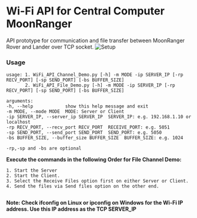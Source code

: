 # Wi-Fi API for Central Computer MoonRanger
API prototype for communication and file transfer between MoonRanger Rover and Lander over TCP socket.
![Setup](images/setup.jpg)

### Usage 
```
usage: 1. WiFi_API_Channel_Demo.py [-h] -m MODE -ip SERVER_IP [-rp RECV_PORT] [-sp SEND_PORT] [-bs BUFFER_SIZE]   
       2. WiFi_API_File_Demo.py [-h] -m MODE -ip SERVER_IP [-rp RECV_PORT] [-sp SEND_PORT] [-bs BUFFER_SIZE]
	   
arguments:                                                                                                       
-h, --help            show this help message and exit                                                                  
-m MODE, --mode MODE  MODE: Server or Client                                                                            
-ip SERVER_IP, --server_ip SERVER_IP  SERVER_IP: e.g. 192.168.1.10 or localhost                                                                   
-rp RECV_PORT, --recv_port RECV_PORT  RECEIVE_PORT: e.g. 5051                                                                         
-sp SEND_PORT, --send_port SEND_PORT  SEND_PORT: e.g. 5050                                                                              
-bs BUFFER_SIZE, --buffer_size BUFFER_SIZE  BUFFER_SIZE: e.g. 1024  

-rp,-sp and -bs are optional
```
**Execute the commands in the following Order for File Channel Demo:** 

``` 
1. Start the Server 
2. Start the Client.
3. Select the Receive Files option first on either Server or Client.
4. Send the files via Send files option on the other end.


```
**Note: Check ifconfig on Linux or ipconfig on Windows for the Wi-Fi IP address. Use this IP address as the TCP SERVER_IP** 